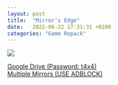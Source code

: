 ```yaml
---
layout: post
title:  "Mirror's Edge"
date:   2022-06-22 17:31:31 +0200
categories: "Game Repack"
---
```

<img src="https://i.imgur.com/2gQtBmy.png"/> <br>

<a href="https://0a0bin.klowdee.host/?5760974a7f6506b5#DTeDmguNPTLSZxtubRsdcg6KrDSer7BJUMXSmKKFvKLr">Google Drive (Password: t4x4)</a><br>
<a href="https://multiup.org/download/042c3e16be0a4a6fd9f1ca076661b915/Mirror_s%20Edge%20%5B-tARA%20Repack%5D.zip">Multiple Mirrors (USE ADBLOCK)</a>
